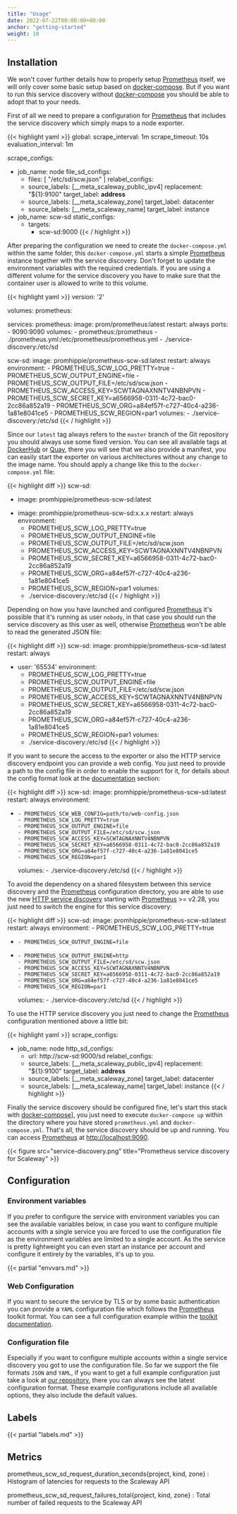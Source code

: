 ```yaml
---
title: "Usage"
date: 2022-07-22T00:00:00+00:00
anchor: "getting-started"
weight: 10
---
```


## Installation

We won't cover further details how to properly setup [Prometheus][prometheus]
itself, we will only cover some basic setup based on [docker-compose][compose].
But if you want to run this service discovery without [docker-compose][compose]
you should be able to adopt that to your needs.

First of all we need to prepare a configuration for [Prometheus][prometheus]
that includes the service discovery which simply maps to a node exporter.

{{< highlight yaml >}}
global:
  scrape_interval: 1m
  scrape_timeout: 10s
  evaluation_interval: 1m

scrape_configs:
- job_name: node
  file_sd_configs:
  - files: [ "/etc/sd/scw.json" ]
  relabel_configs:
  - source_labels: [__meta_scaleway_public_ipv4]
    replacement: "${1}:9100"
    target_label: __address__
  - source_labels: [__meta_scaleway_zone]
    target_label: datacenter
  - source_labels: [__meta_scaleway_name]
    target_label: instance
- job_name: scw-sd
  static_configs:
  - targets:
    - scw-sd:9000
{{< / highlight >}}

After preparing the configuration we need to create the `docker-compose.yml`
within the same folder, this `docker-compose.yml` starts a simple
[Prometheus][prometheus] instance together with the service discovery. Don't
forget to update the environment variables with the required credentials. If you
are using a different volume for the service discovery you have to make sure
that the container user is allowed to write to this volume.

{{< highlight yaml >}}
version: '2'

volumes:
  prometheus:

services:
  prometheus:
    image: prom/prometheus:latest
    restart: always
    ports:
      - 9090:9090
    volumes:
      - prometheus:/prometheus
      - ./prometheus.yml:/etc/prometheus/prometheus.yml
      - ./service-discovery:/etc/sd

  scw-sd:
    image: promhippie/prometheus-scw-sd:latest
    restart: always
    environment:
      - PROMETHEUS_SCW_LOG_PRETTY=true
      - PROMETHEUS_SCW_OUTPUT_ENGINE=file
      - PROMETHEUS_SCW_OUTPUT_FILE=/etc/sd/scw.json
      - PROMETHEUS_SCW_ACCESS_KEY=SCWTAGNAXNNTV4NBNPVN
      - PROMETHEUS_SCW_SECRET_KEY=a6566958-0311-4c72-bac0-2cc86a852a19
      - PROMETHEUS_SCW_ORG=a84ef57f-c727-40c4-a236-1a81e8041ce5
      - PROMETHEUS_SCW_REGION=par1
    volumes:
      - ./service-discovery:/etc/sd
{{< / highlight >}}

Since our `latest` tag always refers to the `master` branch of the Git
repository you should always use some fixed version. You can see all available
tags at [DockerHub][dockerhub] or [Quay][quayio], there you will see that we
also provide a manifest, you can easily start the exporter on various
architectures without any change to the image name. You should apply a change
like this to the `docker-compose.yml` file:

{{< highlight diff >}}
  scw-sd:
-   image: promhippie/prometheus-scw-sd:latest
+   image: promhippie/prometheus-scw-sd:x.x.x
    restart: always
    environment:
      - PROMETHEUS_SCW_LOG_PRETTY=true
      - PROMETHEUS_SCW_OUTPUT_ENGINE=file
      - PROMETHEUS_SCW_OUTPUT_FILE=/etc/sd/scw.json
      - PROMETHEUS_SCW_ACCESS_KEY=SCWTAGNAXNNTV4NBNPVN
      - PROMETHEUS_SCW_SECRET_KEY=a6566958-0311-4c72-bac0-2cc86a852a19
      - PROMETHEUS_SCW_ORG=a84ef57f-c727-40c4-a236-1a81e8041ce5
      - PROMETHEUS_SCW_REGION=par1
    volumes:
      - ./service-discovery:/etc/sd
{{< / highlight >}}

Depending on how you have launched and configured [Prometheus][prometheus] it's
possible that it's running as user `nobody`, in that case you should run the
service discovery as this user as well, otherwise [Prometheus][prometheus] won't
be able to read the generated JSON file:

{{< highlight diff >}}
  scw-sd:
    image: promhippie/prometheus-scw-sd:latest
    restart: always
+   user: '65534'
    environment:
      - PROMETHEUS_SCW_LOG_PRETTY=true
      - PROMETHEUS_SCW_OUTPUT_ENGINE=file
      - PROMETHEUS_SCW_OUTPUT_FILE=/etc/sd/scw.json
      - PROMETHEUS_SCW_ACCESS_KEY=SCWTAGNAXNNTV4NBNPVN
      - PROMETHEUS_SCW_SECRET_KEY=a6566958-0311-4c72-bac0-2cc86a852a19
      - PROMETHEUS_SCW_ORG=a84ef57f-c727-40c4-a236-1a81e8041ce5
      - PROMETHEUS_SCW_REGION=par1
    volumes:
      - ./service-discovery:/etc/sd
{{< / highlight >}}

If you want to secure the access to the exporter or also the HTTP service
discovery endpoint you can provide a web config. You just need to provide a path
to the config file in order to enable the support for it, for details about the
config format look at the [documentation](#web-configuration) section:

{{< highlight diff >}}
  scw-sd:
    image: promhippie/prometheus-scw-sd:latest
    restart: always
    environment:
+     - PROMETHEUS_SCW_WEB_CONFIG=path/to/web-config.json
      - PROMETHEUS_SCW_LOG_PRETTY=true
      - PROMETHEUS_SCW_OUTPUT_ENGINE=file
      - PROMETHEUS_SCW_OUTPUT_FILE=/etc/sd/scw.json
      - PROMETHEUS_SCW_ACCESS_KEY=SCWTAGNAXNNTV4NBNPVN
      - PROMETHEUS_SCW_SECRET_KEY=a6566958-0311-4c72-bac0-2cc86a852a19
      - PROMETHEUS_SCW_ORG=a84ef57f-c727-40c4-a236-1a81e8041ce5
      - PROMETHEUS_SCW_REGION=par1
    volumes:
      - ./service-discovery:/etc/sd
{{< / highlight >}}

To avoid the dependency on a shared filesystem between this service discovery
and the [Prometheus][prometheus] configuration directory, you are able to use
the new [HTTP service discovery][httpsd] starting with
[Prometheus][prometheus] >= v2.28, you just need to switch the engine for this
service discovery:

{{< highlight diff >}}
  scw-sd:
    image: promhippie/prometheus-scw-sd:latest
    restart: always
    environment:
      - PROMETHEUS_SCW_LOG_PRETTY=true
-     - PROMETHEUS_SCW_OUTPUT_ENGINE=file
+     - PROMETHEUS_SCW_OUTPUT_ENGINE=http
      - PROMETHEUS_SCW_OUTPUT_FILE=/etc/sd/scw.json
      - PROMETHEUS_SCW_ACCESS_KEY=SCWTAGNAXNNTV4NBNPVN
      - PROMETHEUS_SCW_SECRET_KEY=a6566958-0311-4c72-bac0-2cc86a852a19
      - PROMETHEUS_SCW_ORG=a84ef57f-c727-40c4-a236-1a81e8041ce5
      - PROMETHEUS_SCW_REGION=par1
    volumes:
      - ./service-discovery:/etc/sd
{{< / highlight >}}

To use the HTTP service discovery you just need to change the
[Prometheus][prometheus] configuration mentioned above a little bit:

{{< highlight yaml >}}
scrape_configs:
- job_name: node
  http_sd_configs:
  - url: http://scw-sd:9000/sd
  relabel_configs:
  - source_labels: [__meta_scaleway_public_ipv4]
    replacement: "${1}:9100"
    target_label: __address__
  - source_labels: [__meta_scaleway_zone]
    target_label: datacenter
  - source_labels: [__meta_scaleway_name]
    target_label: instance
{{< / highlight >}}

Finally the service discovery should be configured fine, let's start this stack
with [docker-compose][compose]], you just need to execute `docker-compose up`
within the directory where you have stored `prometheus.yml` and
`docker-compose.yml`. That's all, the service discovery should be up and
running. You can access [Prometheus][prometheus] at
[http://localhost:9090](http://localhost:9090).

{{< figure src="service-discovery.png" title="Prometheus service discovery for Scaleway" >}}

## Configuration

### Environment variables

If you prefer to configure the service with environment variables you can see
the available variables below, in case you want to configure multiple accounts
with a single service you are forced to use the configuration file as the
environment variables are limited to a single account. As the service is pretty
lightweight you can even start an instance per account and configure it entirely
by the variables, it's up to you.

{{< partial "envvars.md" >}}

### Web Configuration

If you want to secure the service by TLS or by some basic authentication you can
provide a `YAML` configuration file which follows the [Prometheus][prometheus]
toolkit format. You can see a full configuration example within the
[toolkit documentation][toolkit].

### Configuration file

Especially if you want to configure multiple accounts within a single service
discovery you got to use the configuration file. So far we support the file
formats `JSON` and `YAML`, if you want to get a full example configuration just
take a look at [our repository][configs], there you can always see the latest
configuration format. These example configurations include all available
options, they also include the default values.

## Labels

{{< partial "labels.md" >}}

## Metrics

prometheus_scw_sd_request_duration_seconds{project, kind, zone}
: Histogram of latencies for requests to the Scaleway API

prometheus_scw_sd_request_failures_total{project, kind, zone}
: Total number of failed requests to the Scaleway API

[prometheus]: https://prometheus.io
[compose]: https://docs.docker.com/compose/
[dockerhub]: https://hub.docker.com/r/promhippie/prometheus-scw-sd/tags/
[quayio]: https://quay.io/repository/promhippie/prometheus-scw-sd?tab=tags
[httpsd]: https://prometheus.io/docs/prometheus/2.28/configuration/configuration/#http_sd_config
[toolkit]: https://github.com/prometheus/exporter-toolkit/blob/master/docs/web-configuration.md
[configs]: https://github.com/promhippie/prometheus-scw-sd/tree/master/config

